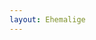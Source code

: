 ```yaml
---
layout: Ehemalige
---
```


<script type="text/javascript">
    require(['custom'], function(custom){
        custom.ajaxload('Ehemalige', 'Verein');
    });
</script>
